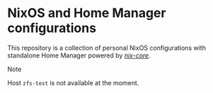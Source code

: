 # NixOS and Home Manager configurations

This repository is a collection of personal NixOS configurations with standalone Home Manager powered by [*nix-core*](https://github.com/sid115/nix-core).

> [!NOTE]
> Host `zfs-test` is not available at the moment.
